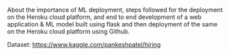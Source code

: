 
About the importance of ML deployment, steps followed for the deployment on the Heroku cloud platform, and end to end development of a web application & ML model built using flask and then deployment of the same on the Heroku cloud platform using Github.


Dataset: https://www.kaggle.com/pankeshpatel/hiring
